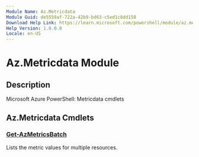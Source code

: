 ```yaml
---
Module Name: Az.Metricdata
Module Guid: de5559af-722a-42b9-bd63-c5ed1c8dd158
Download Help Link: https://learn.microsoft.com/powershell/module/az.metricdata
Help Version: 1.0.0.0
Locale: en-US
---
```


# Az.Metricdata Module
## Description
Microsoft Azure PowerShell: Metricdata cmdlets

## Az.Metricdata Cmdlets
### [Get-AzMetricsBatch](Get-AzMetricsBatch.md)
Lists the metric values for multiple resources.

